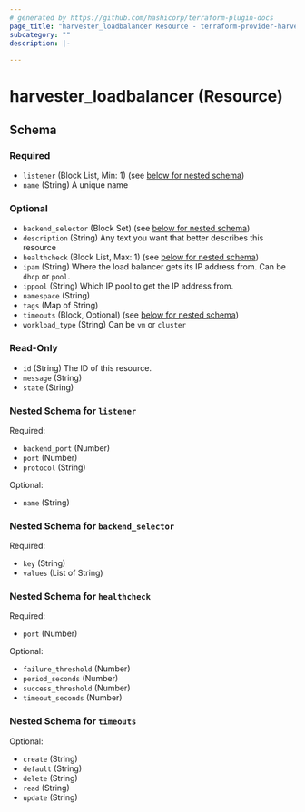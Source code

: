 ```yaml
---
# generated by https://github.com/hashicorp/terraform-plugin-docs
page_title: "harvester_loadbalancer Resource - terraform-provider-harvester"
subcategory: ""
description: |-
  
---
```


# harvester_loadbalancer (Resource)





<!-- schema generated by tfplugindocs -->
## Schema

### Required

- `listener` (Block List, Min: 1) (see [below for nested schema](#nestedblock--listener))
- `name` (String) A unique name

### Optional

- `backend_selector` (Block Set) (see [below for nested schema](#nestedblock--backend_selector))
- `description` (String) Any text you want that better describes this resource
- `healthcheck` (Block List, Max: 1) (see [below for nested schema](#nestedblock--healthcheck))
- `ipam` (String) Where the load balancer gets its IP address from. Can be `dhcp` or `pool`.
- `ippool` (String) Which IP pool to get the IP address from.
- `namespace` (String)
- `tags` (Map of String)
- `timeouts` (Block, Optional) (see [below for nested schema](#nestedblock--timeouts))
- `workload_type` (String) Can be `vm` or `cluster`

### Read-Only

- `id` (String) The ID of this resource.
- `message` (String)
- `state` (String)

<a id="nestedblock--listener"></a>
### Nested Schema for `listener`

Required:

- `backend_port` (Number)
- `port` (Number)
- `protocol` (String)

Optional:

- `name` (String)


<a id="nestedblock--backend_selector"></a>
### Nested Schema for `backend_selector`

Required:

- `key` (String)
- `values` (List of String)


<a id="nestedblock--healthcheck"></a>
### Nested Schema for `healthcheck`

Required:

- `port` (Number)

Optional:

- `failure_threshold` (Number)
- `period_seconds` (Number)
- `success_threshold` (Number)
- `timeout_seconds` (Number)


<a id="nestedblock--timeouts"></a>
### Nested Schema for `timeouts`

Optional:

- `create` (String)
- `default` (String)
- `delete` (String)
- `read` (String)
- `update` (String)
